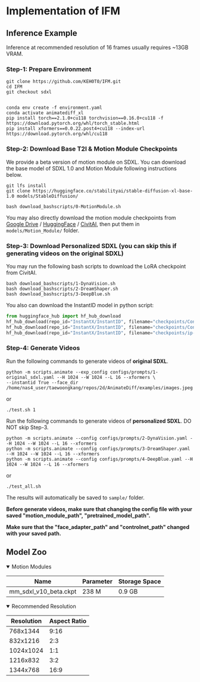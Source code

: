 
# Implementation of IFM

## Inference Example

Inference at recommended resolution of 16 frames usually requires ~13GB VRAM.
### Step-1: Prepare Environment

```
git clone https://github.com/KEH0T0/IFM.git
cd IFM
git checkout sdxl


conda env create -f environment.yaml
conda activate animatediff_xl
pip install torch==2.1.0+cu118 torchvision==0.16.0+cu118 -f https://download.pytorch.org/whl/torch_stable.html
pip install xformers==0.0.22.post4+cu118 --index-url https://download.pytorch.org/whl/cu118
```

### Step-2: Download Base T2I & Motion Module Checkpoints
We provide a beta version of motion module on SDXL. You can download the base model of SDXL 1.0 and Motion Module following instructions below.
```
git lfs install
git clone https://huggingface.co/stabilityai/stable-diffusion-xl-base-1.0 models/StableDiffusion/

bash download_bashscripts/0-MotionModule.sh
```
You may also directly download the motion module checkpoints from [Google Drive](https://drive.google.com/file/d/1EK_D9hDOPfJdK4z8YDB8JYvPracNx2SX/view?usp=share_link
) / [HuggingFace](https://huggingface.co/guoyww/animatediff/blob/main/mm_sdxl_v10_beta.ckpt
) / [CivitAI](https://civitai.com/models/108836/animatediff-motion-modules), then put them in `models/Motion_Module/` folder.

###  Step-3: Download Personalized SDXL (you can skip this if generating videos on the original SDXL)
You may run the following bash scripts to download the LoRA checkpoint from CivitAI.
```
bash download_bashscripts/1-DynaVision.sh
bash download_bashscripts/2-DreamShaper.sh
bash download_bashscripts/3-DeepBlue.sh
```
You also can download the InstantID model in python script:

```python
from huggingface_hub import hf_hub_download
hf_hub_download(repo_id="InstantX/InstantID", filename="checkpoints/ControlNetModel/config.json", local_dir="./checkpoints")
hf_hub_download(repo_id="InstantX/InstantID", filename="checkpoints/ControlNetModel/diffusion_pytorch_model.safetensors", local_dir="./checkpoints")
hf_hub_download(repo_id="InstantX/InstantID", filename="checkpoints/ip-adapter.bin", local_dir="./checkpoints")
```

### Step-4: Generate Videos
Run the following commands to generate videos of **original SDXL**. 
```
python -m scripts.animate --exp_config configs/prompts/1-original_sdxl.yaml --H 1024 --W 1024 --L 16 --xformers \
--instantid True --face_dir /home/nas4_user/taewoongkang/repos/2d/AnimateDiff/examples/images.jpeg 
```
or
```
./test.sh 1 
```
Run the following commands to generate videos of **personalized SDXL**. DO NOT skip Step-3.
```
python -m scripts.animate --config configs/prompts/2-DynaVision.yaml --H 1024 --W 1024 --L 16 --xformers
python -m scripts.animate --config configs/prompts/3-DreamShaper.yaml --H 1024 --W 1024 --L 16 --xformers
python -m scripts.animate --config configs/prompts/4-DeepBlue.yaml --H 1024 --W 1024 --L 16 --xformers
```
or
```
./test_all.sh
```
The results will automatically be saved to `sample/` folder.

**Before generate videos, make sure that changing the config file with your saved "motion_module_path", "pretrained_model_path".**

**Make sure that the "face_adapter_path" and "controlnet_path" changed with your saved path.**

## Model Zoo
<details open>
<summary>Motion Modules</summary>

  | Name                 | Parameter | Storage Space |
  |----------------------|-----------|---------------|
  | mm_sdxl_v10_beta.ckpt      | 238 M     | 0.9 GB        |

</details>

<details open>
<summary>Recommended Resolution</summary>

  | Resolution                 | Aspect Ratio | 
  |----------------------|-----------|
  | 768x1344      | 9:16     |
  | 832x1216      | 2:3     |
  | 1024x1024     | 1:1     |
  | 1216x832      | 3:2     |
  | 1344x768      | 16:9     |

</details>
